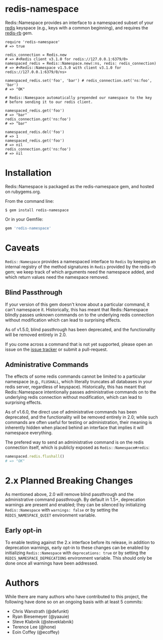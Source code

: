 redis-namespace
===============

Redis::Namespace provides an interface to a namespaced subset of your [redis][] keyspace (e.g., keys with a common beginning), and requires the [redis-rb][] gem.

~~~ irb
require 'redis-namespace'
# => true

redis_connection = Redis.new
# => #<Redis client v3.1.0 for redis://127.0.0.1:6379/0>
namespaced_redis = Redis::Namespace.new(:ns, redis: redis_connection)
# => #<Redis::Namespace v1.5.0 with client v3.1.0 for redis://127.0.0.1:6379/0/ns>

namespaced_redis.set('foo', 'bar') # redis_connection.set('ns:foo', 'bar')
# => "OK"

# Redis::Namespace automatically prepended our namespace to the key
# before sending it to our redis client.

namespaced_redis.get('foo')
# => "bar"
redis_connection.get('ns:foo')
# => "bar"

namespaced_redis.del('foo')
# => 1
namespaced_redis.get('foo')
# => nil
redis_connection.get('ns:foo')
# => nil
~~~

Installation
============

Redis::Namespace is packaged as the redis-namespace gem, and hosted on rubygems.org.

From the command line:

    $ gem install redis-namespace

Or in your Gemfile:

~~~ ruby
gem 'redis-namespace'
~~~

Caveats
=======

`Redis::Namespace` provides a namespaced interface to `Redis` by keeping an internal registry of the method signatures in `Redis` provided by the redis-rb gem;
we keep track of which arguments need the namespace added, and which return values need the namespace removed.

Blind Passthrough
-----------------
If your version of this gem doesn't know about a particular command, it can't namespace it.
Historically, this has meant that Redis::Namespace blindly passes unknown commands on to the underlying redis connection without modification which can lead to surprising effects.

As of v1.5.0, blind passthrough has been deprecated, and the functionality will be removed entirely in 2.0.

If you come across a command that is not yet supported, please open an issue on the [issue tracker][] or submit a pull-request.

Administrative Commands
-----------------------
The effects of some redis commands cannot be limited to a particular namespace (e.g., `FLUSHALL`, which literally truncates all databases in your redis server, regardless of keyspace).
Historically, this has meant that Redis::Namespace intentionally passes administrative commands on to the underlying redis connection without modification, which can lead to surprising effects.

As of v1.6.0, the direct use of administrative commands has been deprecated, and the functionality will be removed entirely in 2.0;
while such commands are often useful for testing or administration, their meaning is inherently hidden when placed behind an interface that implies it will namespace everything.

The prefered way to send an administrative command is on the redis connection
itself, which is publicly exposed as `Redis::Namespace#redis`:

~~~ ruby
namespaced.redis.flushall()
# => "OK"
~~~

2.x Planned Breaking Changes
============================

As mentioned above, 2.0 will remove blind passthrough and the administrative command passthrough.
By default in 1.5+, deprecation warnings are present and enabled;
they can be silenced by initializing `Redis::Namespace` with `warnings: false` or by setting the `REDIS_NAMESPACE_QUIET` environment variable.

Early opt-in
------------

To enable testing against the 2.x interface before its release, in addition to deprecation warnings, early opt-in to these changes can be enabled by initializing `Redis::Namespace` with `deprecations: true` or by setting the `REDIS_NAMESPACE_DEPRECATIONS` environment variable.
This should only be done once all warnings have been addressed.

Authors
=======

While there are many authors who have contributed to this project, the following have done so on an ongoing basis with at least 5 commits:

 - Chris Wanstrath (@defunkt)
 - Ryan Biesemeyer (@yaauie)
 - Steve Klabnik (@steveklabnik)
 - Terence Lee (@hone)
 - Eoin Coffey (@ecoffey)

[redis]: http://redis.io
[redis-rb]: https://github.com/redis/redis-rb
[issue tracker]: https://github.com/resque/redis-namespace/issues
